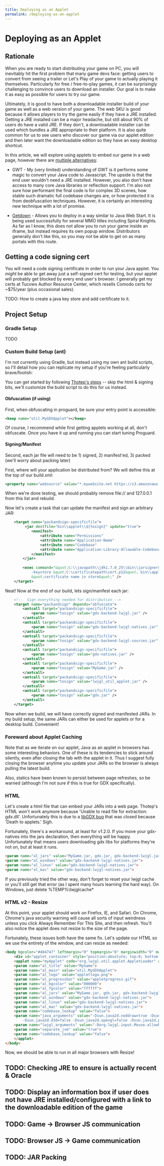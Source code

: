 ```yaml
---
title: Deploying as an Applet
permalink: /deploying-as-an-applet
---
```

# Deploying as an Applet #

## Rationale ##

When you are ready to start distributing your game on PC, you will inevitably hit the first problem that many game devs face:  getting users to convert from seeing a trailer or Let's Play of your game to actually playing it themselves.  Particularly for free / free-to-play games, it can be surprisingly challenging to convince users to download an installer.  Our goal is to make it as easy as possible for users to try our game.

Ultimately, it is good to have both a downloadable installer build of your game as well as a web version of your game.  The web SKU is good because it allows players to try the game easily if they have a JRE installed.  Getting a JRE installed can be a major headache, but still about 90% of users do have a valid JRE.  If they don't, a downloadable installer can be used which bundles a JRE appropriate to their platform.  It is also quite common for us to see users who discover our game via our applet edition and then later want the downloadable edition so they have an easy desktop shortcut.

In this article, we will explore using applets to embed our game in a web page, however there are [multiple alternatives](http://blog.gemserk.com/2011/02/09/ways-to-deploy-a-java-game/): 

* GWT - My (very limited) understanding of GWT is it performs some magic to convert your Java code to Javascript.  The upside is that the end user wouldn't need a JRE installed.  However, you also don't have access to many core Java libraries or reflection support.  I'm also not sure how performant the final code is for complex 3D scenes, how stable such dramatic full codebase changes are, or how protected it is from deobfuscation techniques.  However, it is certainly an interesting new technique with a lot of promise.

* [Getdown](https://github.com/threerings/getdown) - Allows you to deploy in a way similar to Java Web Start.  It is being used successfully for several MMO titles including Spiral Knights.  As far as I know, this does not allow you to run your game inside an iframe, but instead requires its own popup window.  Distributors generally don't like this, so you may not be able to get on as many portals with this route.

## Getting a code signing cert ##

You will need a code signing certificate in order to run your Java applet.  You _might_ be able to get away just a self-signed cert for testing, but your applet will probably get blocked by every end user's browser.  I generally get my certs at Tucows Author Resource Center, which resells Comodo certs for ~$75/year (plus occasional sales).

TODO:  How to create a java key store and add certificate to it.

## Project Setup ##

### Gradle Setup ###

TODO

### Custom Build Setup (ant) ###

I'm not currently using Gradle, but instead using my own ant build scripts, so I'll detail how you can replicate my setup if you're feeling particularly brave/foolish:

You can get started by following [Thotep's steps](http://www.thesecretpie.com/2011/05/being-like-minecraft-or-how-to-run-your.html) -- skip the html & signing bits, we'll customize the build script to do this for us instead.

#### Obfuscation (if using) ####

First, when obfuscating in proguard, be sure your entry point is accessible:

```xml
<keep name="util.MyGDXApplet"></keep>
```
	
Of course, I recommend while first getting applets working at all, don't obfuscate.  Once you have it up and running you can start tuning Proguard.

#### Signing/Manifest ####

Second, each jar file will need to be 1) signed, 2) manifest'ed, 3) packed (we'll worry about packing later)

First, where will your application be distributed from?  We will define this at the top of our build.xml:

```xml
<property name="websource" value="*.mywebsite.net https://s3.amazonaws.com/mystorage/ file:// 127.0.0.1" />
```

When we're done testing, we should probably remove file:// and 127.0.0.1 from this list and rebuild.
	
Now let's create a task that can update the manifest and sign an arbitrary JAR:

```xml
	<target name="packandsign-specificfile">
    	 <jar destfile="bin\\applet\\${tosign}" update="true">
    	    <manifest>
            	<attribute name="Permissions" 								value="all-permissions" />
        		<attribute name="Application-Name" 							value="Your Application Name" /> 
        		<attribute name="Codebase" 									value="${websource}" />
        		<attribute name="Application-Library-Allowable-Codebase"	value="${websource}" />
        	</manifest>
    	</jar>
    	
    	<exec command="&quot;C:\\javapath\\jdk1.7.0_25\\bin\\jarsigner&quot; -storepass PASSWORD -storetype pkcs12
			-keystore &quot;C:\certificatepath\cert.p12&quot; bin\\applet\\${tosign}
			&quot;certificate name in store&quot;" />
    </target>
```

Neat!  Now at the end of our build, lets sign/manifest each jar:

```xml
	<!--  Sign everything needed for distribution -->
    <target name="packandsign" depends="obfuscate">
        <antcall target="packandsign-specificfile">
            <param name="tosign" value="gdx-backend-lwjgl.jar" />
        </antcall>
        <antcall target="packandsign-specificfile">
            <param name="tosign" value="gdx-backend-lwjgl-natives.jar" />
        </antcall>
        <antcall target="packandsign-specificfile">
            <param name="tosign" value="gdx-backend-lwjgl-sources.jar" />
        </antcall>
        <antcall target="packandsign-specificfile">
            <param name="tosign" value="gdx-natives.jar" />
        </antcall>
        <antcall target="packandsign-specificfile">
            <param name="tosign" value="MyGame.jar" />
        </antcall>
        <antcall target="packandsign-specificfile">
            <param name="tosign" value="lwjgl_util_applet.jar" />
        </antcall>
        <antcall target="packandsign-specificfile">
            <param name="tosign" value="gdx.jar" />
        </antcall>
    </target>
```

Now when we build, we will have correctly signed and manifested JARs.  In my build setup, the same JARs can either be used for applets or for a desktop build.  Convenient!

### Foreward about Applet Caching ###

Note that as we iterate on our applet, Java as an applet in browsers has some interesting behaviors.  One of these is its tendencies to stick around silently, even after closing the tab with the applet in it.  Thus I suggest fully closing the browser anytime you update your JARs so the browser is always pulling the latest build.

Also, statics have been known to persist between page refreshes, so be warned (although I'm not sure if this is true for GDX specifically).

### HTML ###

Let's create a html file that can embed your JARs into a web page.  Thotep's HTML won't work anymore because 'Unable to read file for extraction: gdx.dll'.  Unfortunately this is due to a [libGDX bug](https://github.com/libgdx/libgdx/issues/1165) that was closed because 'Death to applets.'  Sigh.  

Fortunately, there's a workaround, at least for v1.2.0.  If you move your gdx-natives into the jars declaration, then everything will be happy.  Unfortunately that means users downloading gdx libs for platforms they're not on, but at least it runs.

```html
<param name="al_jars" value="MyGame.jar, gdx.jar, gdx-backend-lwjgl.jar, gdx-natives.jar">
<param name="al_windows" value="gdx-backend-lwjgl-natives.jar">
<param name="al_linux" value="gdx-backend-lwjgl-natives.jar">
<param name="al_mac" value="gdx-backend-lwjgl-natives.jar">
```

If you previously tried the other way, don't forget to reset your lwjgl cache or you'll still get that error (as I spent many hours learning the hard way).  On Windows, just delete %TEMP%\lwjglcache\*
	
### HTML v2 - Resize ###
	
At this point, your applet should work on Firefox, IE, and Safari.  On Chrome, Chrome's java security warning will cause all sorts of input weirdness unless you click Always Remember For This Site, and then refresh.  You'll also notice the applet does not resize to the size of the page.

Fortunately, these issues both have the same fix.  Let's update our HTML so we use the entirety of the window, and can resize as needed:

```html
<body bgcolor="#484747" leftmargin="0" topmargin="0" marginwidth="0" marginheight="0" style="overflow:hidden" >
	<div id="applet_container" style="position:absolute; top:0; bottom:0; left:0; right:0">
	<applet name="myApplet" code="org.lwjgl.util.applet.AppletLoader" archive="lwjgl_util_applet.jar" codebase="." width="100%" height="100%">
	<param name="al_title" value="MyGame">
	<param name="al_main" value="util.MyGDXApplet">
	<param name="al_logo" value="appletlogo.png">
	<param name="al_progressbar" value="appletprogress.gif">
	<param name="al_bgcolor" value="000000">
	<param name="al_fgcolor" value="ffffff">
	<param name="al_jars" value="MyGame.jar, gdx.jar, gdx-backend-lwjgl.jar, gdx-natives.jar">
	<param name="al_windows" value="gdx-backend-lwjgl-natives.jar">
	<param name="al_linux" value="gdx-backend-lwjgl-natives.jar">
	<param name="al_mac" value="gdx-backend-lwjgl-natives.jar">
	<param name="codebase_lookup" value="false">
	<param name="java_arguments" value="-Dsun.java2d.noddraw=true -Dsun.awt.noerasebackground=true
		-Dsun.java2d.d3d=false -Dsun.java2d.opengl=false -Dsun.java2d.pmoffscreen=false -Xmx800M">
	<param name="lwjgl_arguments" value="-Dorg.lwjgl.input.Mouse.allowNegativeMouseCoords=true">
	<param name="separate_jvm" value="true">
	<param name="codebase_lookup" value="false">
	</applet>
</body>
```

Now, we should be able to run in all major browsers with Resize!

## TODO: Checking JRE to ensure is actually recent & Oracle ##
## TODO: Display an information box if user does not have JRE installed/configured with a link to the downloadable edition of the game ##
## TODO:  Game -> Browser JS communication ##
## TODO:  Browser JS -> Game communication ##
## TODO:  JAR Packing ##